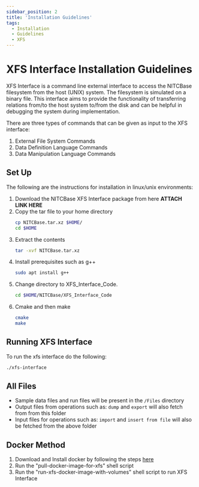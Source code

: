```yaml
---
sidebar_position: 2
title: 'Installation Guidelines'
tags:
  - Installation
  - Guidelines
  - XFS
---
```

# XFS Interface Installation Guidelines
XFS Interface is a command line external interface to access the NITCBase filesystem from the host (UNIX) system. The filesystem is simulated on a binary file. This interface aims to provide the functionality of transferring relations from/to the host system to/from the disk and can be helpful in debugging the system during implementation.

There are three types of commands that can be given as input to the XFS interface:

1. External File System Commands
2. Data Definition Language Commands
3. Data Manipulation Language Commands

## Set Up

The following are the instructions for installation in linux/unix environments:

1. Download the NITCBase XFS Interface package from here **ATTACH LINK HERE**
2. Copy the tar file to your home directory 
    ```bash
    cp NITCBase.tar.xz $HOME/
    cd $HOME
    ```
3. Extract the contents
    ```bash
    tar -xvf NITCBase.tar.xz
    ```
4. Install prerequisites such as g++
    ```bash
    sudo apt install g++
    ```
5. Change directory to XFS_Interface_Code.
    ```bash
    cd $HOME/NITCBase/XFS_Interface_Code
    ```  
6. Cmake and then make
    ```bash
    cmake
    make
    ```

## Running XFS Interface

To run the xfs interface do the following:
   ```bash
   ./xfs-interface
   ```

## All Files 

* Sample data files and run files will be present in the `/Files` directory
* Output files from operations such as: `dump` and `export` will also fetch from from this folder
* Input files for operations such as: `import` and `insert from file` will also be fetched from the above folder



## Docker Method

1. Download and Install docker by following the steps [here](https://docs.docker.com/get-docker/)
2. Run the "pull-docker-image-for-xfs" shell script
3. Run the "run-xfs-docker-image-with-volumes" shell script to run XFS Interface